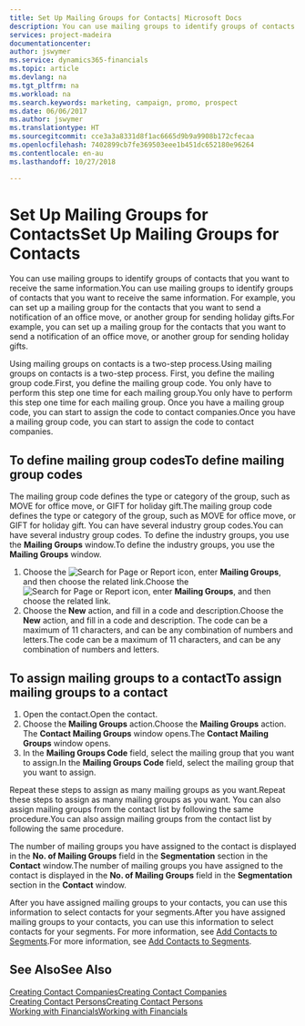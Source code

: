 ```yaml
---
title: Set Up Mailing Groups for Contacts| Microsoft Docs
description: You can use mailing groups to identify groups of contacts that you want to receive the same information, for example, for a marketing campaign or promo.
services: project-madeira
documentationcenter: 
author: jswymer
ms.service: dynamics365-financials
ms.topic: article
ms.devlang: na
ms.tgt_pltfrm: na
ms.workload: na
ms.search.keywords: marketing, campaign, promo, prospect
ms.date: 06/06/2017
ms.author: jswymer
ms.translationtype: HT
ms.sourcegitcommit: cce3a3a8331d8f1ac6665d9b9a9908b172cfecaa
ms.openlocfilehash: 7402899cb7fe369503eee1b451dc652180e96264
ms.contentlocale: en-au
ms.lasthandoff: 10/27/2018

---
```

# <a name="set-up-mailing-groups-for-contacts"></a><span data-ttu-id="bd937-103">Set Up Mailing Groups for Contacts</span><span class="sxs-lookup"><span data-stu-id="bd937-103">Set Up Mailing Groups for Contacts</span></span>
<span data-ttu-id="bd937-104">You can use mailing groups to identify groups of contacts that you want to receive the same information.</span><span class="sxs-lookup"><span data-stu-id="bd937-104">You can use mailing groups to identify groups of contacts that you want to receive the same information.</span></span> <span data-ttu-id="bd937-105">For example, you can set up a mailing group for the contacts that you want to send a notification of an office move, or another group for sending holiday gifts.</span><span class="sxs-lookup"><span data-stu-id="bd937-105">For example, you can set up a mailing group for the contacts that you want to send a notification of an office move, or another group for sending holiday gifts.</span></span>

<span data-ttu-id="bd937-106">Using mailing groups on contacts is a two-step process.</span><span class="sxs-lookup"><span data-stu-id="bd937-106">Using mailing groups on contacts is a two-step process.</span></span> <span data-ttu-id="bd937-107">First, you define the mailing group code.</span><span class="sxs-lookup"><span data-stu-id="bd937-107">First, you define the mailing group code.</span></span> <span data-ttu-id="bd937-108">You only have to perform this step one time for each mailing group.</span><span class="sxs-lookup"><span data-stu-id="bd937-108">You only have to perform this step one time for each mailing group.</span></span> <span data-ttu-id="bd937-109">Once you have a mailing group code, you can start to assign the code to contact companies.</span><span class="sxs-lookup"><span data-stu-id="bd937-109">Once you have a mailing group code, you can start to assign the code to contact companies.</span></span>

## <a name="to-define-mailing-group-codes"></a><span data-ttu-id="bd937-110">To define mailing group codes</span><span class="sxs-lookup"><span data-stu-id="bd937-110">To define mailing group codes</span></span>
<span data-ttu-id="bd937-111">The mailing group code defines the type or category of the group, such as MOVE for office move, or GIFT for holiday gift.</span><span class="sxs-lookup"><span data-stu-id="bd937-111">The mailing group code defines the type or category of the group, such as MOVE for office move, or GIFT for holiday gift.</span></span> <span data-ttu-id="bd937-112">You can have several industry group codes.</span><span class="sxs-lookup"><span data-stu-id="bd937-112">You can have several industry group codes.</span></span> <span data-ttu-id="bd937-113">To define the industry groups, you use the **Mailing Groups** window.</span><span class="sxs-lookup"><span data-stu-id="bd937-113">To define the industry groups, you use the **Mailing Groups** window.</span></span>

1. <span data-ttu-id="bd937-114">Choose the ![Search for Page or Report](media/ui-search/search_small.png "Search for Page or Report icon") icon, enter **Mailing Groups**, and then choose the related link.</span><span class="sxs-lookup"><span data-stu-id="bd937-114">Choose the ![Search for Page or Report](media/ui-search/search_small.png "Search for Page or Report icon") icon, enter **Mailing Groups**, and then choose the related link.</span></span>
2. <span data-ttu-id="bd937-115">Choose the **New** action, and fill in a code and description.</span><span class="sxs-lookup"><span data-stu-id="bd937-115">Choose the **New** action, and fill in a code and description.</span></span> <span data-ttu-id="bd937-116">The code can be a maximum of 11 characters, and can be any combination of numbers and letters.</span><span class="sxs-lookup"><span data-stu-id="bd937-116">The code can be a maximum of 11 characters, and can be any combination of numbers and letters.</span></span>

## <a name="AssignMailGroupContact"></a> <span data-ttu-id="bd937-117">To assign mailing groups to a contact</span><span class="sxs-lookup"><span data-stu-id="bd937-117">To assign mailing groups to a contact</span></span>
1. <span data-ttu-id="bd937-118">Open the contact.</span><span class="sxs-lookup"><span data-stu-id="bd937-118">Open the contact.</span></span>
2. <span data-ttu-id="bd937-119">Choose the **Mailing Groups** action.</span><span class="sxs-lookup"><span data-stu-id="bd937-119">Choose the **Mailing Groups** action.</span></span> <span data-ttu-id="bd937-120">The **Contact Mailing Groups** window opens.</span><span class="sxs-lookup"><span data-stu-id="bd937-120">The **Contact Mailing Groups** window opens.</span></span>
3. <span data-ttu-id="bd937-121">In the **Mailing Groups Code** field, select the mailing group that you want to assign.</span><span class="sxs-lookup"><span data-stu-id="bd937-121">In the **Mailing Groups Code** field, select the mailing group that you want to assign.</span></span>

<span data-ttu-id="bd937-122">Repeat these steps to assign as many mailing groups as you want.</span><span class="sxs-lookup"><span data-stu-id="bd937-122">Repeat these steps to assign as many mailing groups as you want.</span></span> <span data-ttu-id="bd937-123">You can also assign mailing groups from the contact list by following the same procedure.</span><span class="sxs-lookup"><span data-stu-id="bd937-123">You can also assign mailing groups from the contact list by following the same procedure.</span></span>

<span data-ttu-id="bd937-124">The number of mailing groups you have assigned to the contact is displayed in the **No. of Mailing Groups** field in the **Segmentation** section in the **Contact** window.</span><span class="sxs-lookup"><span data-stu-id="bd937-124">The number of mailing groups you have assigned to the contact is displayed in the **No. of Mailing Groups** field in the **Segmentation** section in the **Contact** window.</span></span>

<span data-ttu-id="bd937-125">After you have assigned mailing groups to your contacts, you can use this information to select contacts for your segments.</span><span class="sxs-lookup"><span data-stu-id="bd937-125">After you have assigned mailing groups to your contacts, you can use this information to select contacts for your segments.</span></span> <span data-ttu-id="bd937-126">For more information, see [Add Contacts to Segments](marketing-add-contact-segment.md).</span><span class="sxs-lookup"><span data-stu-id="bd937-126">For more information, see [Add Contacts to Segments](marketing-add-contact-segment.md).</span></span>

## <a name="see-also"></a><span data-ttu-id="bd937-127">See Also</span><span class="sxs-lookup"><span data-stu-id="bd937-127">See Also</span></span>
[<span data-ttu-id="bd937-128">Creating Contact Companies</span><span class="sxs-lookup"><span data-stu-id="bd937-128">Creating Contact Companies</span></span>](marketing-create-contact-companies.md)  
[<span data-ttu-id="bd937-129">Creating Contact Persons</span><span class="sxs-lookup"><span data-stu-id="bd937-129">Creating Contact Persons</span></span>](marketing-create-contact-persons.md)  
[<span data-ttu-id="bd937-130">Working with Financials</span><span class="sxs-lookup"><span data-stu-id="bd937-130">Working with Financials</span></span>](ui-work-product.md)

